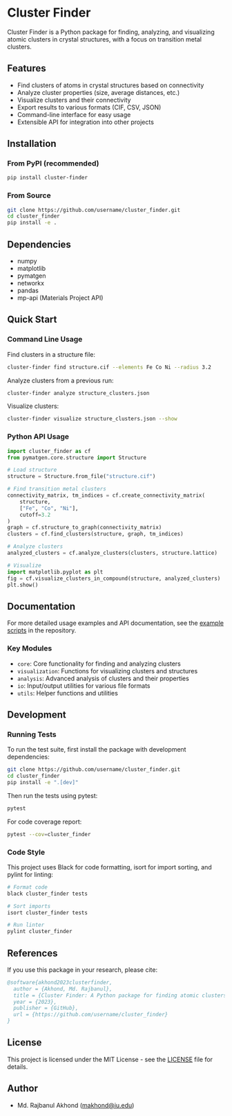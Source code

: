 # Cluster Finder

Cluster Finder is a Python package for finding, analyzing, and visualizing atomic clusters in crystal structures, with a focus on transition metal clusters.

## Features

- Find clusters of atoms in crystal structures based on connectivity
- Analyze cluster properties (size, average distances, etc.)
- Visualize clusters and their connectivity
- Export results to various formats (CIF, CSV, JSON)
- Command-line interface for easy usage
- Extensible API for integration into other projects

## Installation

### From PyPI (recommended)

```bash
pip install cluster-finder
```

### From Source

```bash
git clone https://github.com/username/cluster_finder.git
cd cluster_finder
pip install -e .
```

## Dependencies

- numpy
- matplotlib
- pymatgen
- networkx
- pandas
- mp-api (Materials Project API)

## Quick Start

### Command Line Usage

Find clusters in a structure file:

```bash
cluster-finder find structure.cif --elements Fe Co Ni --radius 3.2
```

Analyze clusters from a previous run:

```bash
cluster-finder analyze structure_clusters.json
```

Visualize clusters:

```bash
cluster-finder visualize structure_clusters.json --show
```

### Python API Usage

```python
import cluster_finder as cf
from pymatgen.core.structure import Structure

# Load structure
structure = Structure.from_file("structure.cif")

# Find transition metal clusters
connectivity_matrix, tm_indices = cf.create_connectivity_matrix(
    structure, 
    ["Fe", "Co", "Ni"],
    cutoff=3.2
)
graph = cf.structure_to_graph(connectivity_matrix)
clusters = cf.find_clusters(structure, graph, tm_indices)

# Analyze clusters
analyzed_clusters = cf.analyze_clusters(clusters, structure.lattice)

# Visualize
import matplotlib.pyplot as plt
fig = cf.visualize_clusters_in_compound(structure, analyzed_clusters)
plt.show()
```

## Documentation

For more detailed usage examples and API documentation, see the [example scripts](examples/) in the repository.

### Key Modules

- `core`: Core functionality for finding and analyzing clusters
- `visualization`: Functions for visualizing clusters and structures
- `analysis`: Advanced analysis of clusters and their properties
- `io`: Input/output utilities for various file formats
- `utils`: Helper functions and utilities

## Development

### Running Tests

To run the test suite, first install the package with development dependencies:

```bash
git clone https://github.com/username/cluster_finder.git
cd cluster_finder
pip install -e ".[dev]"
```

Then run the tests using pytest:

```bash
pytest
```

For code coverage report:

```bash
pytest --cov=cluster_finder
```

### Code Style

This project uses Black for code formatting, isort for import sorting, and pylint for linting:

```bash
# Format code
black cluster_finder tests

# Sort imports
isort cluster_finder tests

# Run linter
pylint cluster_finder
```

## References

If you use this package in your research, please cite:

```bibtex
@software{akhond2023clusterfinder,
  author = {Akhond, Md. Rajbanul},
  title = {Cluster Finder: A Python package for finding atomic clusters in crystal structures},
  year = {2023},
  publisher = {GitHub},
  url = {https://github.com/username/cluster_finder}
}
```

## License

This project is licensed under the MIT License - see the [LICENSE](LICENSE) file for details.

## Author

- Md. Rajbanul Akhond (makhond@iu.edu)
